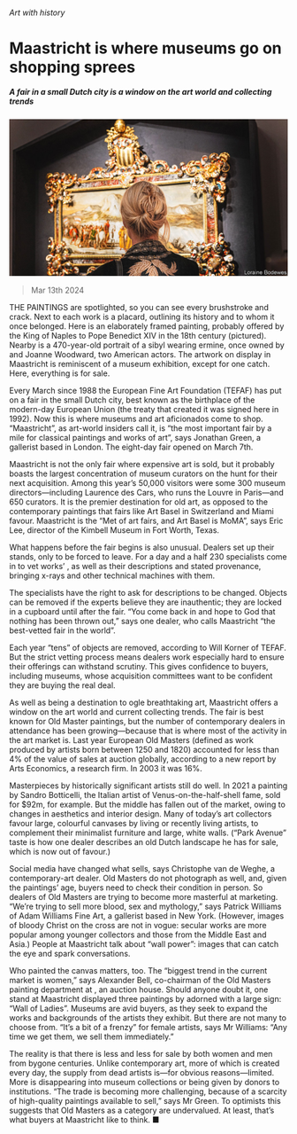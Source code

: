 ###### Art with history

# Maastricht is where museums go on shopping sprees 

##### A fair in a small Dutch city is a window on the art world and collecting trends 

![image](images/20240316_CUP001.jpg) 

> Mar 13th 2024 

THE PAINTINGS are spotlighted, so you can see every brushstroke and crack. Next to each work is a placard, outlining its history and to whom it once belonged. Here is an elaborately framed painting, probably offered by the King of Naples to Pope Benedict XIV in the 18th century (pictured). Nearby is a 470-year-old portrait of a sibyl wearing ermine, once owned by  and Joanne Woodward, two American actors. The artwork on display in Maastricht is reminiscent of a museum exhibition, except for one catch. Here, everything is for sale. 

Every March since 1988 the European Fine Art Foundation (TEFAF) has put on a fair in the small Dutch city, best known as the birthplace of the modern-day European Union (the treaty that created it was signed here in 1992). Now this is where museums and art aficionados come to shop. “Maastricht”, as art-world insiders call it, is “the most important fair by a mile for classical paintings and works of art”, says Jonathan Green, a gallerist based in London. The eight-day fair opened on March 7th.

Maastricht is not the only fair where expensive art is sold, but it probably boasts the largest concentration of museum curators on the hunt for their next acquisition. Among this year’s 50,000 visitors were some 300 museum directors—including Laurence des Cars, who runs the Louvre in Paris—and 650 curators. It is the premier destination for old art, as opposed to the contemporary paintings that fairs like Art Basel in Switzerland and Miami favour. Maastricht is the “Met of art fairs, and Art Basel is MoMA”, says Eric Lee, director of the Kimbell Museum in Fort Worth, Texas. 

What happens before the fair begins is also unusual. Dealers set up their stands, only to be forced to leave. For a day and a half 230 specialists come in to vet works’ , as well as their descriptions and stated provenance, bringing x-rays and other technical machines with them. 

The specialists have the right to ask for descriptions to be changed. Objects can be removed if the experts believe they are inauthentic; they are locked in a cupboard until after the fair. “You come back in and hope to God that nothing has been thrown out,” says one dealer, who calls Maastricht “the best-vetted fair in the world”. 

Each year “tens” of objects are removed, according to Will Korner of TEFAF. But the strict vetting process means dealers work especially hard to ensure their offerings can withstand scrutiny. This gives confidence to buyers, including museums, whose acquisition committees want to be confident they are buying the real deal.

As well as being a destination to ogle breathtaking art, Maastricht offers a window on the art world and current collecting trends. The fair is best known for Old Master paintings, but the number of contemporary dealers in attendance has been growing—because that is where most of the activity in the art market is. Last year European Old Masters (defined as work produced by artists born between 1250 and 1820) accounted for less than 4% of the value of sales at auction globally, according to a new report by Arts Economics, a research firm. In 2003 it was 16%. 

Masterpieces by historically significant artists still do well. In 2021 a painting by Sandro Botticelli, the Italian artist of Venus-on-the-half-shell fame, sold for $92m, for example. But the middle has fallen out of the market, owing to changes in aesthetics and interior design. Many of today’s art collectors favour large, colourful canvases by living or recently living artists, to complement their minimalist furniture and large, white walls. (“Park Avenue” taste is how one dealer describes an old Dutch landscape he has for sale, which is now out of favour.) 

Social media have changed what sells, says Christophe van de Weghe, a contemporary-art dealer. Old Masters do not photograph as well, and, given the paintings’ age, buyers need to check their condition in person. So dealers of Old Masters are trying to become more masterful at marketing. “We’re trying to sell more blood, sex and mythology,” says Patrick Williams of Adam Williams Fine Art, a gallerist based in New York. (However, images of bloody Christ on the cross are not in vogue: secular works are more popular among younger collectors and those from the Middle East and Asia.) People at Maastricht talk about “wall power”: images that can catch the eye and spark conversations. 

Who painted the canvas matters, too. The “biggest trend in the current market is women,” says Alexander Bell, co-chairman of the Old Masters painting department at , an auction house. Should anyone doubt it, one stand at Maastricht displayed three paintings by  adorned with a large sign: “Wall of Ladies”. Museums are avid buyers, as they seek to expand the works and backgrounds of the artists they exhibit. But there are not many to choose from. “It’s a bit of a frenzy” for female artists, says Mr Williams: “Any time we get them, we sell them immediately.”

The reality is that there is less and less for sale by both women and men from bygone centuries. Unlike contemporary art, more of which is created every day, the supply from dead artists is—for obvious reasons—limited. More is disappearing into museum collections or being given by donors to institutions. “The trade is becoming more challenging, because of a scarcity of high-quality paintings available to sell,” says Mr Green. To optimists this suggests that Old Masters as a category are undervalued. At least, that’s what buyers at Maastricht like to think. ■


